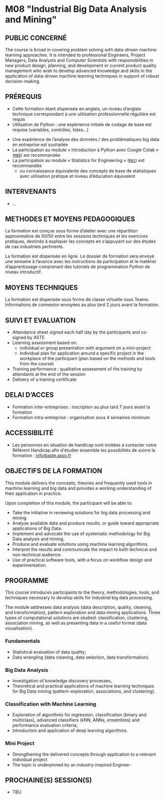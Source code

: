 # M08 "Industrial Big Data Analysis and Mining"

## PUBLIC CONCERNÉ
The course is broad in covering problem solving with data-driven machine learning approaches. It is intended to professional Engineers, Project Managers, Data Analysts and Computer Scientists with responsibilities in new product design, planning, and development or current product quality management who wish to develop advanced knowledge and skills in the application of data-driven machine learning techniques in support of robust decision-making.



## PRÉREQUIS
- Cette formation étant dispensée en anglais, un niveau d’anglais technique correspondant à une utilisation professionnelle régulière est requis
- Utilisation de Python : une expérience initiale de codage de base est requise (variables, contrôles, listes...)
<!--- some experience with Data Analysis / Big Data concerns in the workplace is expected as a use case to study is needed-->
- Une expérience de l’analyse des données / des problématiques big data en entreprise est souhaitée
- La participation au module « Introduction à Python avec Coogle Colab » ([`M00`][1]) est recommandée
- La participation au module « Statistics for Engineering » ([`M01`][2]) est recommandée
    - ou connaissance équivalente des concepts de base de statistiques avec utilisation pratique et niveau d’éducation équivalent



## INTERVENANTS
- ...



## METHODES ET MOYENS PEDAGOGIQUES
La formation est conçue sous forme d’atelier avec une répartition approximative de 50/50 entre les sessions techniques et les exercices pratiques, destinés à expliquer les concepts en s’appuyant sur des études de cas industriels pertinents.

La formation est dispensée en ligne. Le dossier de formation sera envoyé une semaine à l’avance avec les instructions de participation et le matériel d’apprentissage comprenant des tutoriels de programmation Python de niveau introductif.



## MOYENS TECHNIQUES
La formation est dispensée sous forme de classe virtuelle sous Teams. Informations de connexion envoyées au plus tard 2 jours avant la formation.



## SUIVI ET EVALUATION
- Attendance sheet signed each half day by the participants and co-signed by ASTE
- Learning assessment based on:
    - individual or group presentation with argument on a mini-project
    - Individual plan for application around a specific project in the workplace of the participant (plan based on the methods and tools from the course)
- Training performance : qualitative assessment of the training by attendants at the end of the session
- Delivery of a training certificate



## DELAI D’ACCES
- Formation inter-entreprises : inscription au plus tard 7 jours avant la formation
- Formation intra-entreprise : organisation sous 4 semaines minimum



## ACCESSIBILITÉ
- Les personnes en situation de handicap sont invitées à contacter notre Référent Handicap afin d'étudier ensemble les possibilités de suivre la formation : info@aste.asso.fr



## OBJECTIFS DE LA FORMATION
This module delivers the concepts, theories and frequently used tools in machine learning and big data and provides a working understanding of their application in practice.

Upon completion of this module, the participant will be able to:
- Take the initiative in reviewing solutions for big data processing and mining.
- Analyse available data and produce results, or guide toward appropriate applications of Big Data.
- Implement and advocate the use of systematic methodology for Big Data analysis and mining.
- Produce and evaluate solutions using machine learning algorithms.
- Interpret the results and communicate the impact to both technical and non-technical audience.
- Use of practical software tools, with a focus on workflow design and experimentation.



## PROGRAMME
This course introduces participants to the theory, methodologies, tools, and techniques necessary to develop skills for industrial big data processing.

The module addresses data analysis (data description, quality, cleaning, and transformation), pattern exploration and data mining applications. Three types of computational solutions are studied: classification, clustering, association mining, as well as presenting data in a useful format (data visualisation).

### Fundamentals
- Statistical evaluation of data quality;
- Data wrangling (data cleaning, data selection, data transformation).

### Big Data Analysis
- Investigation of knowledge discovery processes,
- Theoretical and practical applications of machine learning techniques for Big Data mining (pattern-exploration, associations, and clustering).

### Classification with Machine Learning
- Exploration of algorithms for regression, classification (binary and multiclass), advanced classifiers (kNN, ANNs, ensembles) and performance evaluation criteria;
- Introduction and application of deep learning algorithms.

### Mini Project
- Strengthening the delivered concepts through application to a relevant individual project
- The topic is underpinned by an industry-inspired Enginee-



## PROCHAINE(S) SESSION(S)
- TBU



<!-- LINKS -->
[1]: https://github.com/ub-safi/m00-intro-to-python-with-colab 'About M0'
[2]: https://github.com/ub-safi/m01-statistics-for-engineering 'About M1'

